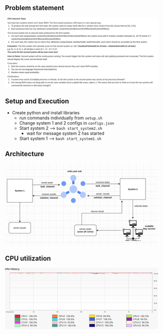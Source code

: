 ## Problem statement
![Alt text](cpu_intensive_tasks.png?raw=true "Title")

## Setup and Execution
- Create python and install libraries
  - run commands individually from `setup.sh`
  - Change system 1 and 2 configs in ``configs.json``
  - Start system 2 --> ``bash start_system2.sh``
    - wait for message system 2 has started
  - Start system 1 --> ``bash start_system1.sh``

## Architecture
![Alt text](architecture.png?raw=true "Title")

## CPU utilization
![Alt text](cpu_utilization.png?raw=true "Title")